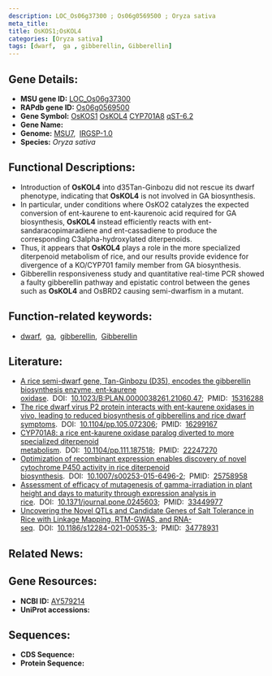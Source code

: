 ```yaml
---
description: LOC_Os06g37300 ; Os06g0569500 ; Oryza sativa
meta_title:
title: OsKOS1;OsKOL4
categories: [Oryza sativa]
tags: [dwarf,  ga , gibberellin, Gibberellin]
---
```


## Gene Details:
- **MSU gene ID:** [LOC_Os06g37300](http://rice.uga.edu/cgi-bin/ORF_infopage.cgi?orf=LOC_Os06g37300)  
- **RAPdb gene ID:** [Os06g0569500](https://rapdb.dna.affrc.go.jp/locus/?name=Os06g0569500)  
- **Gene Symbol:** <u>OsKOS1</u>&nbsp;<u>OsKOL4</u>&nbsp;<u>CYP701A8</u>&nbsp;<u>qST-6.2</u>
- **Gene Name:**
- **Genome:**  [MSU7](http://rice.uga.edu/),&nbsp;&nbsp;[IRGSP-1.0](https://rapdb.dna.affrc.go.jp/download/irgsp1.html)
- **Species:** *Oryza sativa*

## Functional Descriptions:
   - Introduction of **OsKOL4** into d35Tan-Ginbozu did not rescue its dwarf phenotype, indicating that **OsKOL4** is not involved in GA biosynthesis.
   - In particular, under conditions where OsKO2 catalyzes the expected conversion of ent-kaurene to ent-kaurenoic acid required for GA biosynthesis, **OsKOL4** instead efficiently reacts with ent-sandaracopimaradiene and ent-cassadiene to produce the corresponding C3alpha-hydroxylated diterpenoids.
   - Thus, it appears that **OsKOL4** plays a role in the more specialized diterpenoid metabolism of rice, and our results provide evidence for divergence of a KO/CYP701 family member from GA biosynthesis.
   - Gibberellin responsiveness study and quantitative real-time PCR showed a faulty gibberellin pathway and epistatic control between the genes such as **OsKOL4** and OsBRD2 causing semi-dwarfism in a mutant.

## Function-related keywords:
   - [dwarf](/tags/dwarf/),&nbsp;&nbsp;[ga](/tags/ga/),&nbsp;&nbsp;[gibberellin](/tags/gibberellin/),&nbsp;&nbsp;[Gibberellin](/tags/Gibberellin/)

## Literature:
   - [A rice semi-dwarf gene, Tan-Ginbozu (D35), encodes the gibberellin biosynthesis enzyme, ent-kaurene oxidase](https://www.doi.org/10.1023/B:PLAN.0000038261.21060.47).&nbsp;&nbsp;DOI:&nbsp;&nbsp;[10.1023/B:PLAN.0000038261.21060.47](https://www.doi.org/10.1023/B:PLAN.0000038261.21060.47);&nbsp;&nbsp;PMID:&nbsp;&nbsp;[15316288](https://pubmed.ncbi.nlm.nih.gov/15316288/)
   - [The rice dwarf virus P2 protein interacts with ent-kaurene oxidases in vivo, leading to reduced biosynthesis of gibberellins and rice dwarf symptoms](https://www.doi.org/10.1104/pp.105.072306).&nbsp;&nbsp;DOI:&nbsp;&nbsp;[10.1104/pp.105.072306](https://www.doi.org/10.1104/pp.105.072306);&nbsp;&nbsp;PMID:&nbsp;&nbsp;[16299167](https://pubmed.ncbi.nlm.nih.gov/16299167/)
   - [CYP701A8: a rice ent-kaurene oxidase paralog diverted to more specialized diterpenoid metabolism](https://www.doi.org/10.1104/pp.111.187518).&nbsp;&nbsp;DOI:&nbsp;&nbsp;[10.1104/pp.111.187518](https://www.doi.org/10.1104/pp.111.187518);&nbsp;&nbsp;PMID:&nbsp;&nbsp;[22247270](https://pubmed.ncbi.nlm.nih.gov/22247270/)
   - [Optimization of recombinant expression enables discovery of novel cytochrome P450 activity in rice diterpenoid biosynthesis](https://www.doi.org/10.1007/s00253-015-6496-2).&nbsp;&nbsp;DOI:&nbsp;&nbsp;[10.1007/s00253-015-6496-2](https://www.doi.org/10.1007/s00253-015-6496-2);&nbsp;&nbsp;PMID:&nbsp;&nbsp;[25758958](https://pubmed.ncbi.nlm.nih.gov/25758958/)
   - [Assessment of efficacy of mutagenesis of gamma-irradiation in plant height and days to maturity through expression analysis in rice](https://www.doi.org/10.1371/journal.pone.0245603).&nbsp;&nbsp;DOI:&nbsp;&nbsp;[10.1371/journal.pone.0245603](https://www.doi.org/10.1371/journal.pone.0245603);&nbsp;&nbsp;PMID:&nbsp;&nbsp;[33449977](https://pubmed.ncbi.nlm.nih.gov/33449977/)
   - [Uncovering the Novel QTLs and Candidate Genes of Salt Tolerance in Rice with Linkage Mapping, RTM-GWAS, and RNA-seq](https://www.doi.org/10.1186/s12284-021-00535-3).&nbsp;&nbsp;DOI:&nbsp;&nbsp;[10.1186/s12284-021-00535-3](https://www.doi.org/10.1186/s12284-021-00535-3);&nbsp;&nbsp;PMID:&nbsp;&nbsp;[34778931](https://pubmed.ncbi.nlm.nih.gov/34778931/)

## Related News:

## Gene Resources:
- **NCBI ID:**  [AY579214](http://www.ncbi.nlm.nih.gov/nuccore/AY579214)
- **UniProt accessions:** [](https://www.uniprot.org/uniprotkb//entry)

## Sequences:
- **CDS Sequence:**
- **Protein Sequence:**
